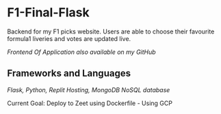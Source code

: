 # F1-Final-Flask

Backend for my F1 picks website. Users are able to choose their favourite formula1 liveries and votes are updated live.

*Frontend Of Application also available on my GitHub*

## Frameworks and Languages
*Flask, Python, Replit Hosting, MongoDB NoSQL database*


Current Goal: Deploy to Zeet using Dockerfile - Using GCP

